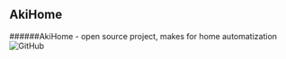 AkiHome
---
######AkiHome - open source project, makes for home automatization
![GitHub](https://img.shields.io/github/license/NekoDevelopper/AkiHome)
